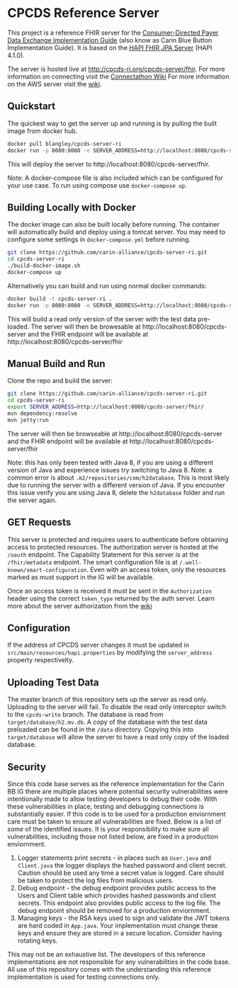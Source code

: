 # CPCDS Reference Server

This project is a reference FHIR server for the [Consumer-Directed Payer Data Exchange Implementation Guide](https://build.fhir.org/ig/HL7/carin-bb/toc.html) (also know as Carin Blue Button Implementation Guide). It is based on the [HAPI FHIR JPA Server](https://github.com/hapifhir/hapi-fhir-jpaserver-starter) (HAPI 4.1.0).

The server is hosted live at http://cpcds-ri.org/cpcds-server/fhir.
For more information on connecting visit the [Connectathon Wiki](https://github.com/carin-alliance/cpcds-server-ri/wiki/Connectathon-README)
For more information on the AWS server visit the [wiki](https://github.com/carin-alliance/cpcds-server-ri/wiki/AWS-Reference-Implementation).

## Quickstart

The quickest way to get the server up and running is by pulling the built image from docker hub.

```bash
docker pull blangley/cpcds-server-ri
docker run -p 8080:8080 -e SERVER_ADDRESS=http://localhost:8080/cpcds-server/fhir/ blangley/cpcds-server-ri
```

This will deploy the server to http://localhost:8080/cpcds-server/fhir.

Note: A docker-compose file is also included which can be configured for your use case. To run using compose use `docker-compose up`.

## Building Locally with Docker

The docker image can also be built locally before running. The container will automatically build and deploy using a tomcat server. You may need to configure some settings in `docker-compose.yml` before running.

```bash
git clone https://github.com/carin-alliance/cpcds-server-ri.git
cd cpcds-server-ri
./build-docker-image.sh
docker-compose up
```

Alternatively you can build and run using normal docker commands:

```bash
docker build -t cpcds-server-ri .
docker run -p 8080:8080 -e SERVER_ADDRESS=http://localhost:8080/cpcds-server/fhir/ cpcds-server-ri
```

This will build a read only version of the server with the test data pre-loaded. The server will then be browesable at http://localhost:8080/cpcds-server and the FHIR endpoint will be available at http://localhost:8080/cpcds-server/fhir

## Manual Build and Run

Clone the repo and build the server:

```bash
git clone https://github.com/carin-alliance/cpcds-server-ri.git
cd cpcds-server-ri
export SERVER_ADDRESS=http://localhost:8080/cpcds-server/fhir/
mvn dependency:resolve
mvn jetty:run
```

The server will then be browseable at http://localhost:8080/cpcds-server and the FHIR endpoint will be available at http://localhost:8080/cpcds-server/fhir

Note: this has only been tested with Java 8, if you are using a different version of Java and experience issues try switching to Java 8.
Note: a common error is about `.m2/repositories/com/h2database`. This is most likely due to running the server with a different version of Java. If you encounter this issue verify you are using Java 8, delete the `h2database` folder and run the server again.

## GET Requests

This server is protected and requires users to authenticate before obtaining access to protected resources. The authorization server is hosted at the `/oauth` endpoint. The Capability Statement for this server is at the `/fhir/metadata` endpoint. The smart configuration file is at `/.well-known/smart-configuration`. Even with an access token, only the resources marked as must support in the IG will be available.

Once an access token is received it must be sent in the `Authorization` header using the correct `token_type` returned by the auth server. Learn more about the server authorization from the [wiki](https://github.com/carin-alliance/cpcds-server-ri/wiki)

## Configuration

If the address of CPCDS server changes it must be updated in `src/main/resources/hapi.properties` by modifying the `server_address` property respectivelty.

## Uploading Test Data

The master branch of this repository sets up the server as read only. Uploading to the server will fail. To disable the read only interceptor switch to the `cpcds-write` branch. The database is read from `target/database/h2.mv.db`. A copy of the database with the test data preloaded can be found in the `/data` directory. Copying this into `target/database` will allow the server to have a read only copy of the loaded database.

## Security

Since this code base serves as the reference implementation for the Carin BB IG there are multiple places where potential security vulnerabilities were intentionally made to allow testing developers to debug their code. With these vulnerabilities in place, testing and debugging connections is substantially easier. If this code is to be used for a production enviornment care must be taken to ensure all vulnerabilities are fixed. Below is a list of _some_ of the identified issues. It is your responsibility to make sure all vulnerabilities, including those not listed below, are fixed in a production enviornment.

1. Logger statements print secrets - in places such as `User.java` and `Client.java` the logger displays the hashed password and client secret. Caution should be used any time a secret value is logged. Care should be taken to protect the log files from malicious users.
2. Debug endpoint - the debug endpoint provides public access to the Users and Client table which provides hashed passwords and client secrets. This endpoint also provides public access to the log file. The debug endpoint should be removed for a production enviornment.
3. Managing keys - the RSA keys used to sign and validate the JWT tokens are hard coded in `App.java`. Your implementation must change these keys and ensure they are stored in a secure location. Consider having rotating keys.

This may not be an exhaustive list. The developers of this reference implementations are not responsible for any vulnerabilities in the code base. All use of this repository comes with the understanding this reference implementation is used for testing connections only.
